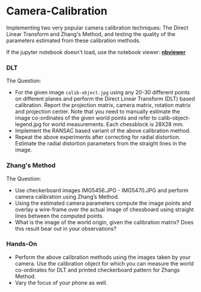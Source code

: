 # Camera-Calibration
Implementing two very popular camera calibration techniques: The Direct Linear Transform and Zhang's Method, and testing the quality of the parameters estimated from these calibration methods.  

If the jupyter notebook doesn't load, use the notebook viewer: **[nbviewer](https://nbviewer.jupyter.org/github/BonJovi1/Camera-Calibration/blob/master/code.ipynb)** 

### DLT 
The Question:
- For the given image `calib-object.jpg` using any 20-30 different points on different planes and perform the Direct Linear Transform (DLT) based calibration. Report the projection matrix, camera matrix, rotation matrix and projection center. Note that you need to manually estimate the image co-ordinates of the given world points and refer to calib-object-legend.jpg for world measurements. Each chessblock is 28X28 mm.
- Implement the RANSAC based variant of the above calibration method.
- Repeat the above experiments after correcting for radial distortion. Estimate the radial distortion parameters from the straight lines in the image. 

### Zhang's Method
The Question:
- Use checkerboard images IMG5456.JPG - IMG5470.JPG and perform camera calibration using Zhang’s Method. 
- Using the estimated camera parameters compute the image points and overlay a wire-frame over the actual image of chessboard using straight lines between the computed points. 
- What is the image of the world origin, given the calibration matrix? Does this result bear out in your observations?

### Hands-On
- Perform the above calibration methods using the images taken by your camera. Use the calibration object for which you can measure the world co-ordinates for DLT and printed checkerboard pattern for Zhangs Method.
- Vary the focus of your phone as well. 
